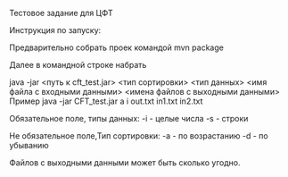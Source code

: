 Тестовое задание для ЦФТ


Инструкция по запуску:

Предварительно собрать проек командой
mvn package

Далее в командной строке набрать

java -jar <путь к cft_test.jar> <тип сортировки> <тип данных> <имя файла с входными данными> <имена файлов с выходными данными>
Пример java -jar CFT_test.jar a i out.txt in1.txt in2.txt

Обязательное поле, типы данных:
-i - целые числа
-s - строки

Не обязательное поле,Тип сортировки:
-a - по возрастанию
-d - по убыванию

Файлов с выходными данными может быть сколько угодно.